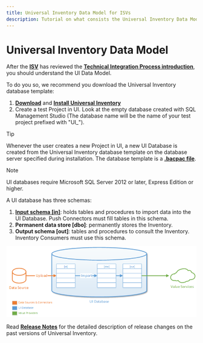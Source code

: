 ```yaml
---
title: Universal Inventory Data Model for ISVs
description: Tutorial on what consists the Universal Inventory Data Model and how to download the UI database template.
---
```

# Universal Inventory Data Model

After the [**ISV**](../../Overview/key-users.md) has reviewed the [**Technical Integration Process introduction**](introduction.md), you should understand the UI Data Model. 

To do you so, we recommend you download the Universal Inventory database template:

1. [**Download**](https://aka.ms/DownloadUI) and [**Install Universal Inventory**](../UI/installation.md)
2. Create a test Project in UI. Look at the empty database created with SQL Management Studio (The database name will be the name of your test project prefixed with "UI_").
 > [!TIP] 
 > ​​​​​Whenever the user creates a new ​Project in UI, a new UI Database is created from the Universal Inventory database template on the database server specified during installation. The database template is a [**.bacpac file**](https://docs.microsoft.com/en-us/azure/sql-database/sql-database-import).  

 > [!NOTE]
 > UI databases require Micro​soft SQL​​ Server 2012 or later, Express Edition or higher.

A UI database has three schemas:

1. [**Input schema [in]**](Input-Schema.md): holds tables and procedures to import data into the UI Database. Push Connectors​ must fill tables in this schema.
2. **Permanent data store [dbo]**: permanently stores the Inventory.
3. **Output schema [out]**: tables and procedures to consult the Inventory. Inventory Consumers must use this schema.

![Universal Inventory overview Data Flow ](media/UI-Technical-Data-Flow.png)

Read [**Release Notes**](../UI/Release-notes.md) for the detailed description of release changes on the past versions of Universal Inventory. 